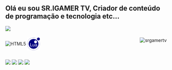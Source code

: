## Olá eu sou SR.IGAMER TV, Criador de conteúdo de programação e tecnologia etc...
 
<picture>
<source 
  srcset="https://github-readme-stats.vercel.app/api?username=srigamertv&show_icons=true&theme=dark"
  media="(prefers-color-scheme: dark)"
/>
<source
  srcset="https://github-readme-stats.vercel.app/api?username=srigamertv&show_icons=true"
  media="(prefers-color-scheme: light), (prefers-color-scheme: no-preference)"
/>
<img src="https://github-readme-stats.vercel.app/api?username=srigamertv&show_icons=true" />
</picture>

<div style="display: inline_block"><br>
  <img align="center" alt="HTML5" height="40" width="45" src="https://devicon-website.vercel.app/api/html5/plain-wordmark.svg"></img>
  <img align="center" alt="gamer-lua" heigth="30"width="40" src="https://raw.githubusercontent.com/devicons/devicon/master/icons/lua/lua-plain-wordmark.svg">
  <img align="right"alt="srgamertv"height="150"style="borderradius:50px;"src="https://cdn.discordapp.com/attachments/1031379030374617089/1137025800022016040/NOVA_LOGO_DO_CANAL_PNG.png">
</div>
  
  ##
 
<div> 
  <a href="https://www.youtube.com/@SRIGAMERTV" target="_blank"><img src="https://img.shields.io/badge/YouTube-FF0000?style=for-the-badge&logo=youtube&logoColor=white" target="_blank"></a>
  <a href="https://www.instagram.com/sr.igamer_tv" target="_blank"><img src="https://img.shields.io/badge/-Instagram-%23E4405F?style=for-the-badge&logo=instagram&logoColor=white" target="_blank"></a>
   <a href="https://discord.gg/kh2KTGvaVX" target="_blank"><img src="https://img.shields.io/badge/Discord-7289DA?style=for-the-badge&logo=discord&logoColor=white" target="_blank"></a> 
    <a href = "mailto:kelvinsom22kb@gmail.com"><img src="https://img.shields.io/badge/-Gmail-%23333?style=for-the-badge&logo=gmail&logoColor=white" target="_blank"></a>
 </div>
